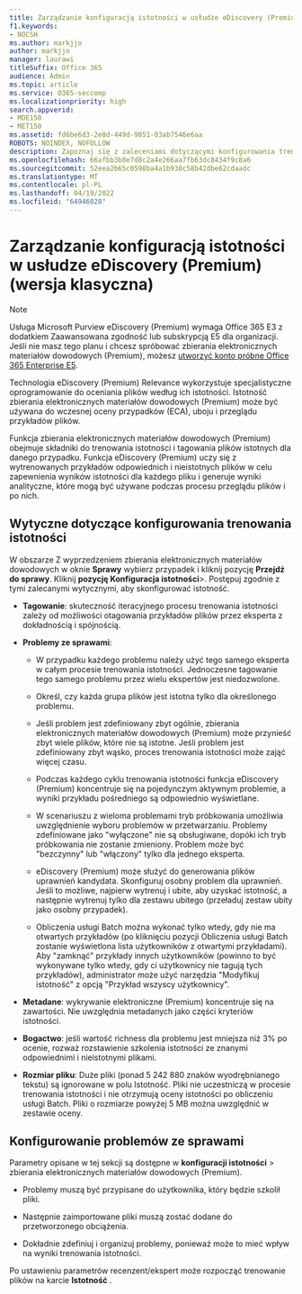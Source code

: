 ```yaml
---
title: Zarządzanie konfiguracją istotności w usłudze eDiscovery (Premium)
f1.keywords:
- NOCSH
ms.author: markjjo
author: markjjo
manager: laurawi
titleSuffix: Office 365
audience: Admin
ms.topic: article
ms.service: O365-seccomp
ms.localizationpriority: high
search.appverid:
- MOE150
- MET150
ms.assetid: fd6be6d3-2e8d-449d-9851-03ab7546e6aa
ROBOTS: NOINDEX, NOFOLLOW
description: Zapoznaj się z zaleceniami dotyczącymi konfigurowania trenowania istotności w usłudze eDiscovery (Premium), aby oceniać pliki według ich istotności i generować wyniki analityczne.
ms.openlocfilehash: 66afbb3b8e7d8c2a4e266aa7fb63dc8434f9c8a6
ms.sourcegitcommit: 52eea2b65c0598ba4a1b930c58b42dbe62cdaadc
ms.translationtype: MT
ms.contentlocale: pl-PL
ms.lasthandoff: 04/19/2022
ms.locfileid: "64946028"
---
```

# <a name="manage-relevance-setup-in-ediscovery-premium-classic"></a>Zarządzanie konfiguracją istotności w usłudze eDiscovery (Premium) (wersja klasyczna)

> [!NOTE]
> Usługa Microsoft Purview eDiscovery (Premium) wymaga Office 365 E3 z dodatkiem Zaawansowana zgodność lub subskrypcją E5 dla organizacji. Jeśli nie masz tego planu i chcesz spróbować zbierania elektronicznych materiałów dowodowych (Premium), możesz [utworzyć konto próbne Office 365 Enterprise E5](https://go.microsoft.com/fwlink/p/?LinkID=698279). 
  
 Technologia eDiscovery (Premium) Relevance wykorzystuje specjalistyczne oprogramowanie do oceniania plików według ich istotności. Istotność zbierania elektronicznych materiałów dowodowych (Premium) może być używana do wczesnej oceny przypadków (ECA), uboju i przeglądu przykładów plików. 
  
 Funkcja zbierania elektronicznych materiałów dowodowych (Premium) obejmuje składniki do trenowania istotności i tagowania plików istotnych dla danego przypadku. Funkcja eDiscovery (Premium) uczy się z wytrenowanych przykładów odpowiednich i nieistotnych plików w celu zapewnienia wyników istotności dla każdego pliku i generuje wyniki analityczne, które mogą być używane podczas procesu przeglądu plików i po nich. 
  
## <a name="guidelines-for-setting-up-relevance-training"></a>Wytyczne dotyczące konfigurowania trenowania istotności

 W obszarze Z wyprzedzeniem zbierania elektronicznych materiałów dowodowych w oknie **Sprawy** wybierz przypadek i kliknij pozycję **Przejdź do sprawy**. Kliknij **pozycję Konfiguracja istotności**\>. Postępuj zgodnie z tymi zalecanymi wytycznymi, aby skonfigurować istotność. 
  
- **Tagowanie**: skuteczność iteracyjnego procesu trenowania istotności zależy od możliwości otagowania przykładów plików przez eksperta z dokładnością i spójnością.

- **Problemy ze sprawami**:
  
  - W przypadku każdego problemu należy użyć tego samego eksperta w całym procesie trenowania istotności. Jednoczesne tagowanie tego samego problemu przez wielu ekspertów jest niedozwolone.
  
  - Określ, czy każda grupa plików jest istotna tylko dla określonego problemu.

  - Jeśli problem jest zdefiniowany zbyt ogólnie, zbierania elektronicznych materiałów dowodowych (Premium) może przynieść zbyt wiele plików, które nie są istotne. Jeśli problem jest zdefiniowany zbyt wąsko, proces trenowania istotności może zająć więcej czasu. 

  - Podczas każdego cyklu trenowania istotności funkcja eDiscovery (Premium) koncentruje się na pojedynczym aktywnym problemie, a wyniki przykładu pośredniego są odpowiednio wyświetlane.

  - W scenariuszu z wieloma problemami tryb próbkowania umożliwia uwzględnienie wyboru problemów w przetwarzaniu. Problemy zdefiniowane jako "wyłączone" nie są obsługiwane, dopóki ich tryb próbkowania nie zostanie zmieniony. Problem może być "bezczynny" lub "włączony" tylko dla jednego eksperta.

  - eDiscovery (Premium) może służyć do generowania plików uprawnień kandydata. Skonfiguruj osobny problem dla uprawnień. Jeśli to możliwe, najpierw wytrenuj i ubite, aby uzyskać istotność, a następnie wytrenuj tylko dla zestawu ubitego (przeładuj zestaw ubity jako osobny przypadek). 

  - Obliczenia usługi Batch można wykonać tylko wtedy, gdy nie ma otwartych przykładów (po kliknięciu pozycji Obliczenia usługi Batch zostanie wyświetlona lista użytkowników z otwartymi przykładami). Aby "zamknąć" przykłady innych użytkowników (powinno to być wykonywane tylko wtedy, gdy ci użytkownicy nie tagują tych przykładów), administrator może użyć narzędzia "Modyfikuj istotność" z opcją "Przykład wszyscy użytkownicy".

- **Metadane**: wykrywanie elektroniczne (Premium) koncentruje się na zawartości. Nie uwzględnia metadanych jako części kryteriów istotności.

- **Bogactwo**: jeśli wartość richness dla problemu jest mniejsza niż 3% po ocenie, rozważ rozstawienie szkolenia istotności ze znanymi odpowiednimi i nieistotnymi plikami.

- **Rozmiar pliku**: Duże pliki (ponad 5 242 880 znaków wyodrębnianego tekstu) są ignorowane w polu Istotność. Pliki nie uczestniczą w procesie trenowania istotności i nie otrzymują oceny istotności po obliczeniu usługi Batch. Pliki o rozmiarze powyżej 5 MB można uwzględnić w zestawie oceny.

## <a name="setting-up-case-issues"></a>Konfigurowanie problemów ze sprawami

Parametry opisane w tej sekcji są dostępne w **konfiguracji istotności** \> zbierania elektronicznych materiałów dowodowych (Premium).
  
- Problemy muszą być przypisane do użytkownika, który będzie szkolił pliki.

- Następnie zaimportowane pliki muszą zostać dodane do przetworzonego obciążenia.

- Dokładnie zdefiniuj i organizuj problemy, ponieważ może to mieć wpływ na wyniki trenowania istotności.

Po ustawieniu parametrów recenzent/ekspert może rozpocząć trenowanie plików na karcie **Istotność** .
